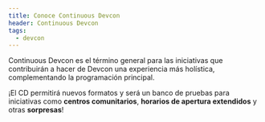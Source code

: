 ```yaml
---
title: Conoce Continuous Devcon
header: Continuous Devcon
tags:
  - devcon
---
```

Continuous Devcon es el término general para las iniciativas que contribuirán a hacer de Devcon una experiencia más holística, complementando la programación principal.

¡El CD permitirá nuevos formatos y será un banco de pruebas para iniciativas como **centros comunitarios**, **horarios de apertura extendidos** y otras **sorpresas**!